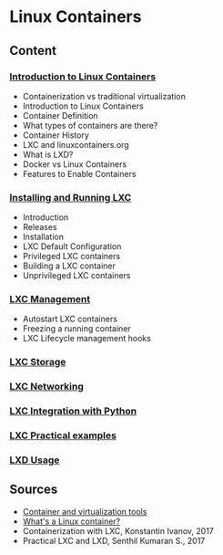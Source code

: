 # Linux Containers

## Content

### [Introduction to Linux Containers](./01_Introduction_to_Linux_Containers/README.md)
- Containerization vs traditional virtualization
- Introduction to Linux Containers
- Container Definition
- What types of containers are there?
- Container History
- LXC and linuxcontainers.org
- What is LXD?
- Docker vs Linux Containers
- Features to Enable Containers

### [Installing and Running LXC](./02_Installing_and_Running_LXC/README.md)
- Introduction
- Releases
- Installation
- LXC Default Configuration
- Privileged LXC containers
- Building a LXC container
- Unprivileged LXC containers

### [LXC Management](./03_LXC_Management/README.md)
- Autostart LXC containers
- Freezing a running container
- LXC Lifecycle management hooks

### [LXC Storage](./04_LXC_Storage/README.md)

### [LXC Networking](./05_LXC_Networking/README.md)

### [LXC Integration with Python](./06_LXC_Integration_with_Python/README.md)

### [LXC Practical examples](./07_LXC_Practical_examples/README.md)

### [LXD Usage](./08_LXD_Usage/README.md)


## Sources
- [Container and virtualization tools](https://linuxcontainers.org/)
- [What's a Linux container?](https://www.redhat.com/en/topics/containers/whats-a-linux-container)
- Containerization with LXC, Konstantin Ivanov, 2017
- Practical LXC and LXD, Senthil Kumaran S., 2017
